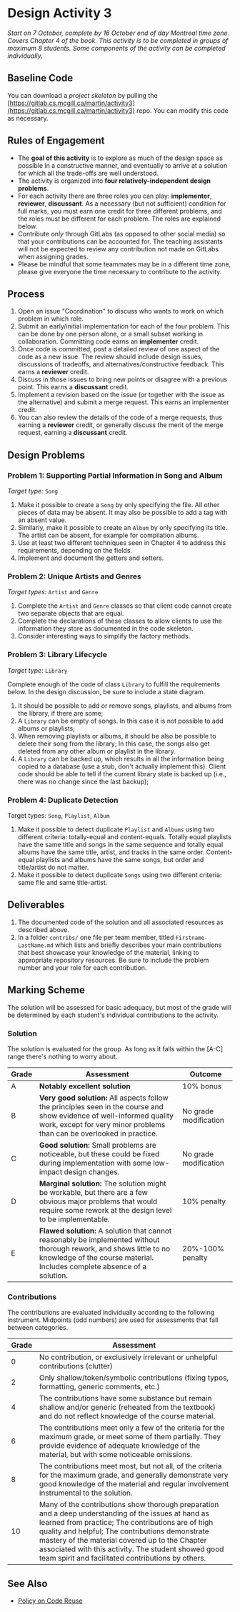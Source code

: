 # Design Activity 3

*Start on 7 October, complete by 16 October end of day Montreal time zone. Covers Chapter 4 of the book. This activity is to be completed in groups of maximum 8 students. Some components of the activity can be completed individually.*

## Baseline Code

You can download a _project skeleton_ by pulling the [https://gitlab.cs.mcgill.ca/martin/activity3](https://gitlab.cs.mcgill.ca/martin/activity3) repo. You can modify this code as necessary.

## Rules of Engagement

* The **goal of this activity** is to explore as much of the design space as possible in a constructive manner, and eventually to arrive at a solution for which all the trade-offs are well understood.
* The activity is organized into **four relatively-independent design problems**.
* For each activity there are three roles you can play: **implementer**, **reviewer**, **discussant**. As a necessary (but not sufficient) condition for full marks, you must earn one credit for three different problems, and the roles must be different for each problem. The roles are explained below.
* Contribute *only* through GitLabs (as opposed to other social media) so that your contributions can be accounted for. The teaching assistants will not be expected to review any contribution not made on GitLabs when assigning grades.
* Please be mindful that some teammates may be in a different time zone, please give everyone the time necessary to contribute to the activity.

## Process

1. Open an issue "Coordination" to discuss who wants to work on which problem in which role.
2. Submit an early/initial implementation for each of the four problem. This can be done by one person alone, or a small subset working in collaboration. Committing code earns an **implementer** credit.
3. Once code is committed, post a detailed review of one aspect of the code as a new issue. The review should include design issues, discussions of tradeoffs, and alternatives/constructive feedback. This earns a **reviewer** credit.
4. Discuss in those issues to bring new points or disagree with a previous point. This earns a **discussant** credit.
5. Implement a revision based on the issue (or together with the issue as the alternative) and submit a merge request. This earns an implementer credit. 
6. You can also review the details of the code of a merge requests, thus earning a **reviewer** credit, or generally discuss the merit of the merge request, earning a **discussant** credit.

## Design Problems

### Problem 1: Supporting Partial Information in Song and Album

*Target type:* `Song`

1. Make it possible to create a `Song` by only specifying the file. All other pieces of data may be absent. It may also be possible to add a tag with an absent value. 
2. Similarly, make it possible to create an `Album` by only specifying its title. The artist can be absent, for example for compilation albums.
3. Use at least two different techniques seen in Chapter 4 to address this requirements, depending on the fields.  
4. Implement and document the getters and setters.

### Problem 2: Unique Artists and Genres

*Target types*: `Artist` and `Genre`

1. Complete the `Artist` and `Genre` classes so that client code cannot create two separate objects that are equal.
2. Complete the declarations of these classes to allow clients to use the information they store as documented in the code skeleton.
3. Consider interesting ways to simplify the factory methods.

### Problem 3: Library Lifecycle

*Target type:* `Library`

Complete enough of the code of class `Library` to fulfill the requirements below. In the design discussion, be sure to include a state diagram.

1. It should be possible to add or remove songs, playlists, and albums from the library, if there are some;
2. A `Library` can be empty of songs. In this case it is not possible to add albums or playlists;
3. When removing playlists or albums, it should be also be possible to delete their song from the library; In this case, the songs also get deleted from any other album or playlist in the library.
4. A `Library` can be backed up, which results in all the information being copied to a database (use a stub, don't actually implement this). Client code should be able to tell if the current library state is backed up (i.e., there was no change since the last backup);

### Problem 4: Duplicate Detection

Target types: `Song`, `Playlist`, `Album`

1. Make it possible to detect duplicate `Playlist` and `Albums` using two different criteria: totally-equal and content-equals. Totally equal playlists have the same title and songs in the same sequence and totally equal albums have the same title, artist, and tracks in the same order. Content-equal playlists and albums have the same songs, but order and title/artist do not matter.
2. Make it possible to detect duplicate `Songs` using two different criteria: same file and same title-artist. 

## Deliverables

1. The documented code of the solution and all associated resources as described above.
2. In a folder `contribs/` one file per team member, titled `Firstname-LastName.md` which lists and briefly describes your main contributions that best showcase your knowledge of the material, linking to appropriate repository resources. Be sure to include the problem number and your role for each contribution.

## Marking Scheme

The solution will be assessed for basic adequacy, but most of the grade will be determined by each student's individual contributions to the activity.

### Solution

The solution is evaluated for the group. As long as it falls within the [A-C] range there's nothing to worry about.

| Grade | Assessment                                                   | Outcome               |
| ----- | ------------------------------------------------------------ | --------------------- |
| A     | **Notably excellent solution**                               | 10% bonus             |
| B     | **Very good solution:** All aspects follow the principles seen in the course and show evidence of well-informed quality work, except for very minor problems than can be overlooked in practice. | No grade modification |
| C     | **Good solution:** Small problems are noticeable, but these could be fixed during implementation with some low-impact design changes. | No grade modification |
| D     | **Marginal solution:** The solution might be workable, but there are a few obvious major problems that would require some rework at the design level to be implementable. | 10% penalty           |
| E     | **Flawed solution:** A solution that cannot reasonably be implemented without thorough rework, and shows little to no knowledge of the course material. Includes complete absence of a solution. | 20%-100% penalty      |

### Contributions

The contributions are evaluated individually according to the following instrument. Midpoints (odd numbers) are used for assessments that fall between categories.

| Grade | Assessment                                                   |
| ----- | ------------------------------------------------------------ |
| 0     | No contribution, or exclusively irrelevant or unhelpful contributions (clutter) |
| 2     | Only shallow/token/symbolic contributions (fixing typos, formatting, generic comments, etc.) |
| 4     | The contributions have some substance but remain shallow and/or generic (reheated from the textbook) and do not reflect knowledge of the course material. |
| 6     | The contributions meet only a few of the criteria for the maximum grade, or meet some of them partially. They provide evidence of adequate knowledge of the material, but with some noticeable omissions. |
| 8     | The contributions meet most, but not all, of the criteria for the maximum grade, and generally demonstrate very good knowledge of the material and regular involvement instrumental to the solution. |
| 10    | Many of the contributions show thorough preparation and a deep understanding of the issues at hand as learned from practice; The contributions are of high quality and helpful; The contributions demonstrate mastery of the material covered up to the Chapter associated with this activity. The student showed good team spirit and facilitated contributions by others. |

## See Also

* [Policy on Code Reuse](CodeReuse.md)